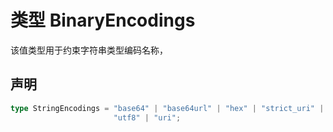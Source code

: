 # 类型 BinaryEncodings

该值类型用于约束字符串类型编码名称，

## 声明

```ts
type StringEncodings = "base64" | "base64url" | "hex" | "strict_uri" |
                       "utf8" | "uri";
```
